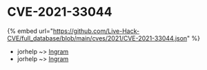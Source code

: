 # CVE-2021-33044
{% embed url="https://github.com/Live-Hack-CVE/full_database/blob/main/cves/2021/CVE-2021-33044.json" %}

* jorhelp ~> [Ingram](https://www.alice-snow.ru/2021/database/cve-2021-33044/ingram-jorhelp)
* jorhelp ~> [Ingram](https://www.alice-snow.ru/2021/database/cve-2021-33044/ingram-jorhelp)